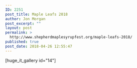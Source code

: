 ```yaml
---
ID: 2251
post_title: Maple Leafs 2018
author: Jon Morgan
post_excerpt: ""
layout: post
permalink: >
  http://www.shepherdmaplesyrupfest.org/maple-leafs-2018/
published: true
post_date: 2018-04-26 12:55:47
---
```

[huge_it_gallery id="14"]